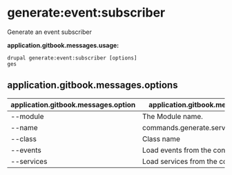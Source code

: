 # generate:event:subscriber
Generate an event subscriber

**application.gitbook.messages.usage:**
```
drupal generate:event:subscriber [options]
ges
```

## application.gitbook.messages.options
application.gitbook.messages.option | application.gitbook.messages.details
-------|-------------
--module | The Module name.
--name | commands.generate.service.options.name
--class | Class name
--events | Load events from the container
--services | Load services from the container.
